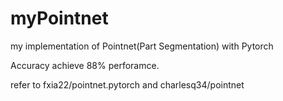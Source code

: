 # myPointnet


my implementation of Pointnet(Part Segmentation) with Pytorch

Accuracy achieve 88% perforamce.

refer to fxia22/pointnet.pytorch and charlesq34/pointnet